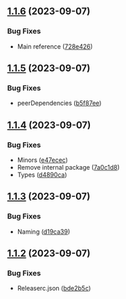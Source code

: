 ## [1.1.6](https://github.com/marcuzgabriel/react-native-reanimated-skeleton/compare/v1.1.5...v1.1.6) (2023-09-07)


### Bug Fixes

* Main reference ([728e426](https://github.com/marcuzgabriel/react-native-reanimated-skeleton/commit/728e426e96ae9caa5b955bd34f4b80a1c6a6de58))

## [1.1.5](https://github.com/marcuzgabriel/react-native-reanimated-skeleton/compare/v1.1.4...v1.1.5) (2023-09-07)


### Bug Fixes

* peerDependencies ([b5f87ee](https://github.com/marcuzgabriel/react-native-reanimated-skeleton/commit/b5f87ee5d684f31d0a52eb803ccd5bea32926110))

## [1.1.4](https://github.com/marcuzgabriel/react-native-reanimated-skeleton/compare/v1.1.3...v1.1.4) (2023-09-07)


### Bug Fixes

* Minors ([e47ecec](https://github.com/marcuzgabriel/react-native-reanimated-skeleton/commit/e47ecec19a5d437f8946128eef5c6058980b30fd))
* Remove internal package ([7a0c1d8](https://github.com/marcuzgabriel/react-native-reanimated-skeleton/commit/7a0c1d8d8e6f921aaa8a25fb5b1e0c00051aae37))
* Types ([d4890ca](https://github.com/marcuzgabriel/react-native-reanimated-skeleton/commit/d4890ca5509eded2f9ea9577b5c594f46e26428d))

## [1.1.3](https://github.com/marcuzgabriel/react-native-reanimated-skeleton/compare/v1.1.2...v1.1.3) (2023-09-07)


### Bug Fixes

* Naming ([d19ca39](https://github.com/marcuzgabriel/react-native-reanimated-skeleton/commit/d19ca3908ea01ecddea483b4c40c2d0f67e64889))

## [1.1.2](https://github.com/marcuzgabriel/react-native-reanimated-skeleton/compare/v1.1.1...v1.1.2) (2023-09-07)


### Bug Fixes

* Releaserc.json ([bde2b5c](https://github.com/marcuzgabriel/react-native-reanimated-skeleton/commit/bde2b5c1e6b2c05f167771f8e58b9e598b923d59))
